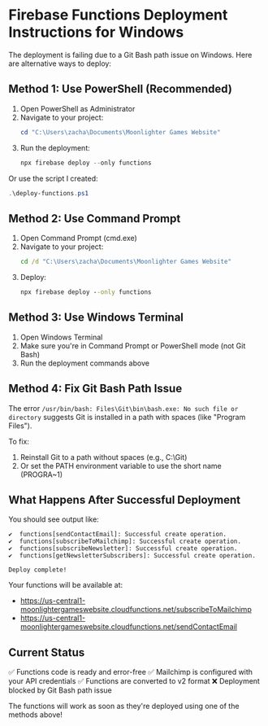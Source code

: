 # Firebase Functions Deployment Instructions for Windows

The deployment is failing due to a Git Bash path issue on Windows. Here are alternative ways to deploy:

## Method 1: Use PowerShell (Recommended)

1. Open PowerShell as Administrator
2. Navigate to your project:
   ```powershell
   cd "C:\Users\zacha\Documents\Moonlighter Games Website"
   ```
3. Run the deployment:
   ```powershell
   npx firebase deploy --only functions
   ```

Or use the script I created:
```powershell
.\deploy-functions.ps1
```

## Method 2: Use Command Prompt

1. Open Command Prompt (cmd.exe)
2. Navigate to your project:
   ```cmd
   cd /d "C:\Users\zacha\Documents\Moonlighter Games Website"
   ```
3. Deploy:
   ```cmd
   npx firebase deploy --only functions
   ```

## Method 3: Use Windows Terminal

1. Open Windows Terminal
2. Make sure you're in Command Prompt or PowerShell mode (not Git Bash)
3. Run the deployment commands above

## Method 4: Fix Git Bash Path Issue

The error `/usr/bin/bash: Files\Git\bin\bash.exe: No such file or directory` suggests Git is installed in a path with spaces (like "Program Files").

To fix:
1. Reinstall Git to a path without spaces (e.g., C:\Git)
2. Or set the PATH environment variable to use the short name (PROGRA~1)

## What Happens After Successful Deployment

You should see output like:
```
✔  functions[sendContactEmail]: Successful create operation.
✔  functions[subscribeToMailchimp]: Successful create operation.
✔  functions[subscribeNewsletter]: Successful create operation.
✔  functions[getNewsletterSubscribers]: Successful create operation.

Deploy complete!
```

Your functions will be available at:
- https://us-central1-moonlightergameswebsite.cloudfunctions.net/subscribeToMailchimp
- https://us-central1-moonlightergameswebsite.cloudfunctions.net/sendContactEmail

## Current Status

✅ Functions code is ready and error-free
✅ Mailchimp is configured with your API credentials
✅ Functions are converted to v2 format
❌ Deployment blocked by Git Bash path issue

The functions will work as soon as they're deployed using one of the methods above!
